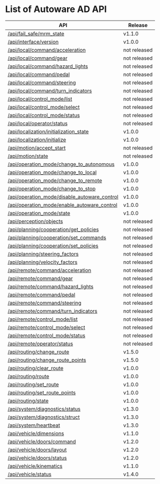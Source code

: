 # List of Autoware AD API

| API                                                                                              | Release      |
| ------------------------------------------------------------------------------------------------ | ------------ |
| [/api/fail_safe/mrm_state](./api/fail_safe/mrm_state.md)                                         | v1.1.0       |
| [/api/interface/version](./api/interface/version.md)                                             | v1.0.0       |
| [/api/local/command/acceleration](./api/local/command/acceleration.md)                           | not released |
| [/api/local/command/gear](./api/local/command/gear.md)                                           | not released |
| [/api/local/command/hazard_lights](./api/local/command/hazard_lights.md)                         | not released |
| [/api/local/command/pedal](./api/local/command/pedal.md)                                         | not released |
| [/api/local/command/steering](./api/local/command/steering.md)                                   | not released |
| [/api/local/command/turn_indicators](./api/local/command/turn_indicators.md)                     | not released |
| [/api/local/control_mode/list](./api/local/control_mode/list.md)                                 | not released |
| [/api/local/control_mode/select](./api/local/control_mode/select.md)                             | not released |
| [/api/local/control_mode/status](./api/local/control_mode/status.md)                             | not released |
| [/api/local/operator/status](./api/local/operator/status.md)                                     | not released |
| [/api/localization/initialization_state](./api/localization/initialization_state.md)             | v1.0.0       |
| [/api/localization/initialize](./api/localization/initialize.md)                                 | v1.0.0       |
| [/api/motion/accept_start](./api/motion/accept_start.md)                                         | not released |
| [/api/motion/state](./api/motion/state.md)                                                       | not released |
| [/api/operation_mode/change_to_autonomous](./api/operation_mode/change_to_autonomous.md)         | v1.0.0       |
| [/api/operation_mode/change_to_local](./api/operation_mode/change_to_local.md)                   | v1.0.0       |
| [/api/operation_mode/change_to_remote](./api/operation_mode/change_to_remote.md)                 | v1.0.0       |
| [/api/operation_mode/change_to_stop](./api/operation_mode/change_to_stop.md)                     | v1.0.0       |
| [/api/operation_mode/disable_autoware_control](./api/operation_mode/disable_autoware_control.md) | v1.0.0       |
| [/api/operation_mode/enable_autoware_control](./api/operation_mode/enable_autoware_control.md)   | v1.0.0       |
| [/api/operation_mode/state](./api/operation_mode/state.md)                                       | v1.0.0       |
| [/api/perception/objects](./api/perception/objects.md)                                           | not released |
| [/api/planning/cooperation/get_policies](./api/planning/cooperation/get_policies.md)             | not released |
| [/api/planning/cooperation/set_commands](./api/planning/cooperation/set_commands.md)             | not released |
| [/api/planning/cooperation/set_policies](./api/planning/cooperation/set_policies.md)             | not released |
| [/api/planning/steering_factors](./api/planning/steering_factors.md)                             | not released |
| [/api/planning/velocity_factors](./api/planning/velocity_factors.md)                             | not released |
| [/api/remote/command/acceleration](./api/remote/command/acceleration.md)                         | not released |
| [/api/remote/command/gear](./api/remote/command/gear.md)                                         | not released |
| [/api/remote/command/hazard_lights](./api/remote/command/hazard_lights.md)                       | not released |
| [/api/remote/command/pedal](./api/remote/command/pedal.md)                                       | not released |
| [/api/remote/command/steering](./api/remote/command/steering.md)                                 | not released |
| [/api/remote/command/turn_indicators](./api/remote/command/turn_indicators.md)                   | not released |
| [/api/remote/control_mode/list](./api/remote/control_mode/list.md)                               | not released |
| [/api/remote/control_mode/select](./api/remote/control_mode/select.md)                           | not released |
| [/api/remote/control_mode/status](./api/remote/control_mode/status.md)                           | not released |
| [/api/remote/operator/status](./api/remote/operator/status.md)                                   | not released |
| [/api/routing/change_route](./api/routing/change_route.md)                                       | v1.5.0       |
| [/api/routing/change_route_points](./api/routing/change_route_points.md)                         | v1.5.0       |
| [/api/routing/clear_route](./api/routing/clear_route.md)                                         | v1.0.0       |
| [/api/routing/route](./api/routing/route.md)                                                     | v1.0.0       |
| [/api/routing/set_route](./api/routing/set_route.md)                                             | v1.0.0       |
| [/api/routing/set_route_points](./api/routing/set_route_points.md)                               | v1.0.0       |
| [/api/routing/state](./api/routing/state.md)                                                     | v1.0.0       |
| [/api/system/diagnostics/status](./api/system/diagnostics/status.md)                             | v1.3.0       |
| [/api/system/diagnostics/struct](./api/system/diagnostics/struct.md)                             | v1.3.0       |
| [/api/system/heartbeat](./api/system/heartbeat.md)                                               | v1.3.0       |
| [/api/vehicle/dimensions](./api/vehicle/dimensions.md)                                           | v1.1.0       |
| [/api/vehicle/doors/command](./api/vehicle/doors/command.md)                                     | v1.2.0       |
| [/api/vehicle/doors/layout](./api/vehicle/doors/layout.md)                                       | v1.2.0       |
| [/api/vehicle/doors/status](./api/vehicle/doors/status.md)                                       | v1.2.0       |
| [/api/vehicle/kinematics](./api/vehicle/kinematics.md)                                           | v1.1.0       |
| [/api/vehicle/status](./api/vehicle/status.md)                                                   | v1.4.0       |

